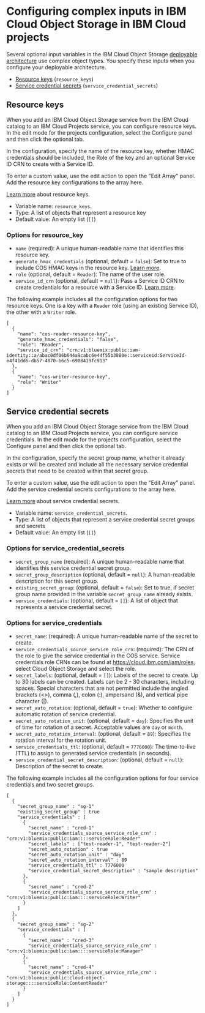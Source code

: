 # Configuring complex inputs in IBM Cloud Object Storage in IBM Cloud projects
Several optional input variables in the IBM Cloud Object Storage [deployable architecture](https://cloud.ibm.com/catalog#deployable_architecture) use complex object types. You specify these inputs when you configure your deployable architecture.

- [Resource keys](#resource-keys) (`resource_keys`)
- [Service credential secrets](#service-credential-secrets) (`service_credential_secrets`)

## Resource keys <a name="resource-keys"></a>
When you add an IBM Cloud Object Storage service from the IBM Cloud catalog to an IBM Cloud Projects service, you can configure resource keys. In the edit mode for the projects configuration, select the Configure panel and then click the optional tab.

In the configuration, specify the name of the resource key, whether HMAC credentials should be included, the Role of the key and an optional Service ID CRN to create with a Service ID.

To enter a custom value, use the edit action to open the "Edit Array" panel. Add the resource key configurations to the array here.

 [Learn more](https://registry.terraform.io/providers/IBM-Cloud/ibm/latest/docs/resources/resource_key) about resource keys.

- Variable name: `resource_keys`.
- Type: A list of objects that represent a resource key
- Default value: An empty list (`[]`)

### Options for resource_key

- `name` (required): A unique human-readable name that identifies this resource key.
- `generate_hmac_credentials` (optional, default = `false`): Set to true to include COS HMAC keys in the resource key. [Learn more](https://registry.terraform.io/providers/IBM-Cloud/ibm/latest/docs/resources/resource_key#example-to-create-by-using-hmac).
- `role` (optional, default = `Reader`): The name of the user role.
- `service_id_crn` (optional, default = `null`): Pass a Service ID CRN to create credentials for a resource with a Service ID. [Learn more](https://registry.terraform.io/providers/IBM-Cloud/ibm/latest/docs/resources/resource_key#example-to-create-by-using-serviceid).

The following example includes all the configuration options for two resource keys. One is a key with a `Reader` role (using an existing Service ID), the other with a `Writer` role.
```hcl
[
  {
    "name": "cos-reader-resource-key",
    "generate_hmac_credentials": "false",
    "role": "Reader",
    "service_id_crn": "crn:v1:bluemix:public:iam-identity::a/abac0df06b644a9cabc6e44f55b3880e::serviceid:ServiceId-e4f41dd6-db57-4870-b6c5-6908419fc913"
  },
  {
    "name": "cos-writer-resource-key",
    "role": "Writer"
  }
]
```

## Service credential secrets <a name="service-credential-secrets"></a>
When you add an IBM Cloud Object Storage service from the IBM Cloud catalog to an IBM Cloud Projects service, you can configure service credentials. In the edit mode for the projects configuration, select the Configure panel and then click the optional tab.

In the configuration, specify the secret group name, whether it already exists or will be created and include all the necessary service credential secrets that need to be created within that secret group.

To enter a custom value, use the edit action to open the "Edit Array" panel. Add the service credential secrets configurations to the array here.

 [Learn more](https://registry.terraform.io/providers/IBM-Cloud/ibm/latest/docs/data-sources/sm_service_credentials_secret) about service credential secrets.

- Variable name: `service_credential_secrets`.
- Type: A list of objects that represent a service credential secret groups and secrets
- Default value: An empty list (`[]`)

### Options for service_credential_secrets

- `secret_group_name` (required): A unique human-readable name that identifies this service credential secret group.
- `secret_group_description` (optional, default = `null`): A human-readable description for this secret group.
- `existing_secret_group`: (optional, default = `false`): Set to true, if secret group name provided in the variable `secret_group_name` already exists.
- `service_credentials`: (optional, default = `[]`): A list of object that represents a service credential secret.

### Options for service_credentials

- `secret_name`: (required): A unique human-readable name of the secret to create.
- `service_credentials_source_service_role_crn`: (required): The CRN of the role to give the service credential in the COS service. Service credentials role CRNs can be found at https://cloud.ibm.com/iam/roles, select Cloud Object Storage and select the role.
- `secret_labels`: (optional, default = `[]`): Labels of the secret to create. Up to 30 labels can be created. Labels can be 2 - 30 characters, including spaces. Special characters that are not permitted include the angled brackets (<>), comma (,), colon (:), ampersand (&), and vertical pipe character (|).
- `secret_auto_rotation`: (optional, default = `true`): Whether to configure automatic rotation of service credential.
- `secret_auto_rotation_unit`: (optional, default = `day`): Specifies the unit of time for rotation of a secret. Acceptable values are `day` or `month`.
- `secret_auto_rotation_interval`: (optional, default = `89`): Specifies the rotation interval for the rotation unit.
- `service_credentials_ttl`: (optional, default = `7776000`): The time-to-live (TTL) to assign to generated service credentials (in seconds).
- `service_credential_secret_description`: (optional, default = `null`): Description of the secret to create.

The following example includes all the configuration options for four service credentials and two secret groups.
```hcl
[
  {
    "secret_group_name" : "sg-1"
    "existing_secret_group" : true
    "service_credentials" : [
      {
        "secret_name" : "cred-1"
        "service_credentials_source_service_role_crn" : "crn:v1:bluemix:public:iam::::serviceRole:Reader"
        "secret_labels" : ["test-reader-1", "test-reader-2"]
        "secret_auto_rotation" : true
        "secret_auto_rotation_unit" : "day"
        "secret_auto_rotation_interval" : 89
        "service_credentials_ttl" : 7776000
        "service_credential_secret_description" : "sample description"
      },
      {
        "secret_name" : "cred-2"
        "service_credentials_source_service_role_crn" : "crn:v1:bluemix:public:iam::::serviceRole:Writer"
      }
    ]
  },
  {
    "secret_group_name" : "sg-2"
    "service_credentials" : [
      {
        "secret_name" : "cred-3"
        "service_credentials_source_service_role_crn" : "crn:v1:bluemix:public:iam::::serviceRole:Manager"
      },
      {
        "secret_name" : "cred-4"
        "service_credentials_source_service_role_crn" : "crn:v1:bluemix:public:cloud-object-storage::::serviceRole:ContentReader"
      }
    ]
  }
]
```
